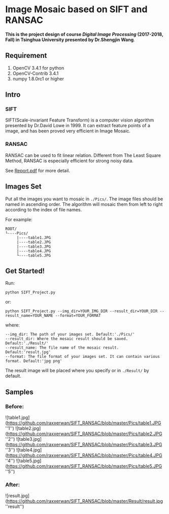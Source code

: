 # Image Mosaic based on SIFT and RANSAC
**This is the project design of course *Digital Image Processing* (2017-2018, Fall) in Tsinghua University presented by Dr.Shengjin Wang**.

## Requirement
1. OpenCV 3.4.1 for python
2. OpenCV-Contrib 3.4.1
3. numpy 1.8.0rc1 or higher

## Intro
### SIFT
SIFT(Scale-invariant Feature Transform) is a computer vision algorithm presented by Dr.David Lowe in 1999. It can extract feature points of a image, and has been proved very efficient in Image Mosaic.

### RANSAC
RANSAC can be used to fit linear relation. Different from The Least Square Method, RANSAC is especially efficient for strong noisy data.

See [Report.pdf](https://github.com/raxxerwan/SIFT_RANSAC/blob/master/Report.pdf) for more detail.

## Images Set
Put all the images you want to mosaic in `./Pics/`. The image files should be named in ascending order. The algorithm will mosaic them from left to right according to the index of file names.

For example:
```
ROOT/
└----Pics/
     |----table1.JPG
     |----table2.JPG
     |----table3.JPG
     |----table4.JPG
     └----table5.JPG
```

## Get Started!
Run:
```
python SIFT_Project.py
```
or:
```
python SIFT_Project.py --img_dir=YOUR_IMG_DIR --result_dir=YOUR_DIR --result_name=YOUR_NAME --format=YOUR_FORMAT
```
where:
```
--img_dir: The path of your images set. Default:'./Pics/'
--result_dir: Where the mosaic result should be saved. Default:'./Result/'
--result_name: The file name of the mosaic result. Default:'result.jpg'
--format: The file format of your images set. It can contain various format. Default:'jpg png'
```
The result image will be placed where you specify or in `./Result/` by default.

## Samples
### Before:
![table1.jpg](https://github.com/raxxerwan/SIFT_RANSAC/blob/master/Pics/table1.JPG ''1'')
![table2.jpg](https://github.com/raxxerwan/SIFT_RANSAC/blob/master/Pics/table2.JPG ''2'')
![table3.jpg](https://github.com/raxxerwan/SIFT_RANSAC/blob/master/Pics/table3.JPG ''3'')
![table4.jpg](https://github.com/raxxerwan/SIFT_RANSAC/blob/master/Pics/table4.JPG ''4'')
![table5.jpg](https://github.com/raxxerwan/SIFT_RANSAC/blob/master/Pics/table5.JPG ''5'')

### After:
![result.jpg](https://github.com/raxxerwan/SIFT_RANSAC/blob/master/Result/result.jpg ''result'')
